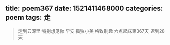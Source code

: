 title: poem367
date: 1521411468000
categories: poem
tags: 走
---
> 走到云深里
特别想见你
早安
孤独小美
格致别趣
六点起床第367天 迟到28天